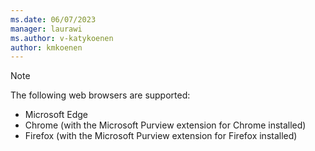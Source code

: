 ```yaml
---
ms.date: 06/07/2023
manager: laurawi
ms.author: v-katykoenen
author: kmkoenen
---
```


> [!NOTE]
> The following web browsers are supported:
> - Microsoft Edge
> - Chrome (with the Microsoft Purview extension for Chrome installed)
> - Firefox (with the Microsoft Purview extension for Firefox installed)